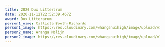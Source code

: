 ```yaml
---
title: 2020 Dux Litterarum
date: 2020-11-12T22:52:39.467Z
award: Dux Litterarum
person1_name: Callista Booth-Richards
person1_image: https://res.cloudinary.com/whanganuihigh/image/upload/v1605222317/Honours%20Board/2020_-_Callista_Booth-Richards_-_Dux_of_School.jpg
person2_name: Aranga Molijn
person2_image: https://res.cloudinary.com/whanganuihigh/image/upload/v1605222317/Honours%20Board/2020_-_Aranga_Molijn_-_Proxime_Accessit.jpg
---
```

